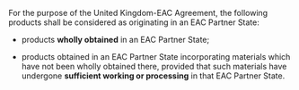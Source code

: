 For the purpose of the United Kingdom-EAC Agreement, the following products shall be considered as originating in an EAC Partner State:

- products **wholly obtained** in an EAC Partner State;

- products obtained in an EAC Partner State incorporating materials which have not been wholly obtained there, provided that such materials have undergone **sufficient working or processing** in that EAC Partner State.
